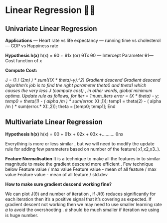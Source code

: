 # Linear Regression 🤖🤩

## Univariate Linear Regression

**Applications**
— Heart rate vs life expectancy
— running time vs cholesterol
— GDP vs Happiness rate

**Hypothesis h(x)**
h(x) = θ0 + θ1x     (or)  θTx
θ0 — Intercept Parameter
θ1— Cost function of x

**Compute Cost:**

J = (1 / (2*m) ) * sum(((X * theta)-y).^2)
 Gradient descend 
Gradient descend algorithm’s job is to find the right parameter theta0 and theta1 which causes the very less J (compute cost) , in other words, global minimum optima.
Update rule as follows,
for iter = 1:num_iters
     error = (X * theta) - y; 
    temp0 = theta(1) - ( alpha /m ) * sum(error.* X(:,1));
    temp1 = theta(2) - ( alpha /m ) * sum(error.* X(:,2));
    theta = [temp0; temp1];
End

## Multivariate Linear Regression

 **Hypothesis h(x)**
 h(x) = θ0 + θ1x + θ2x + θ3x +………. θnx

Everything is more or less similar , but we will need to modify the update rule for adding few parameters based on number of the feature( x1,x2,x3..).

**Feature Normalisation**
It is a technique to make all the features in to similar magnitude to make the gradient descend more efficient . Few technique below
Feature value / max value 
Feature value - mean of all feature / max value
Feature value - mean of all feature / std.dev

**How to make sure gradient descend working fine?**

We can plot J(θ) and number of iteration , if J(θ) reduces significantly for each iteration then it’s a positive signal that it’s covering as expected.
If gradient descent not working then we may need to use smaller learning rate 𝛼 to avoid the overshooting .
 𝛼 should be much smaller if iteration we using is huge number.







  
